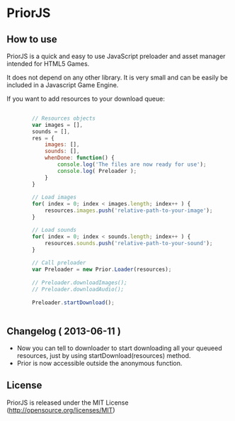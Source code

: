 PriorJS
=============

How to use
-----------

PriorJS is a quick and easy to use JavaScript preloader and asset manager intended for HTML5 Games.

It does not depend on any other library. It is very small and can be easily be included in a Javascript Game Engine.

If you want to add resources to your download queue:

```javascript
		
		// Resources objects
        var images = [], 
        sounds = [],
		res = {
            images: [], 
            sounds: [],
			whenDone: function() { 
                console.log('The files are now ready for use');
				console.log( Preloader );
            }
        }
		
        // Load images
        for( index = 0; index < images.length; index++ ) { 
            resources.images.push('relative-path-to-your-image');
        }

        // Load sounds
        for( index = 0; index < sounds.length; index++ ) { 
            resources.sounds.push('relative-path-to-your-sound');
        }
		
		// Call preloader
		var Preloader = new Prior.Loader(resources);
		
		// Preloader.downloadImages();
		// Preloader.downloadAudio();
		
		Preloader.startDownload();
		
```
Changelog ( 2013-06-11 )
---------
* Now you can tell to downloader to start downloading all your queueed resources, just by using startDownload(resources) method.
* Prior is now accessible outside the anonymous function.

License
-------
PriorJS is released under the MIT License (http://opensource.org/licenses/MIT)
